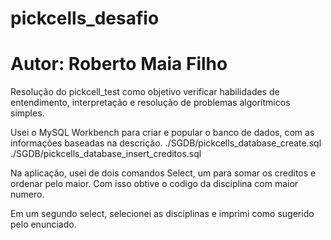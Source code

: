 # pickcells_desafio
# Autor: Roberto Maia Filho
 Resolução do pickcell_test como objetivo verificar habilidades de entendimento, interpretação e resolução de problemas algorítmicos simples.
 
 Usei o MySQL Workbench para criar e popular o banco de dados, com as informações baseadas na descrição. 
 ./SGDB/pickcells_database_create.sql 
 ./SGDB/pickcells_database_insert_creditos.sql

Na aplicação, usei de dois comandos Select, um para somar os creditos e ordenar pelo maior. Com isso obtive o codigo da disciplina com maior numero. 

Em um segundo select, selecionei as disciplinas e imprimi como sugerido pelo enunciado.
